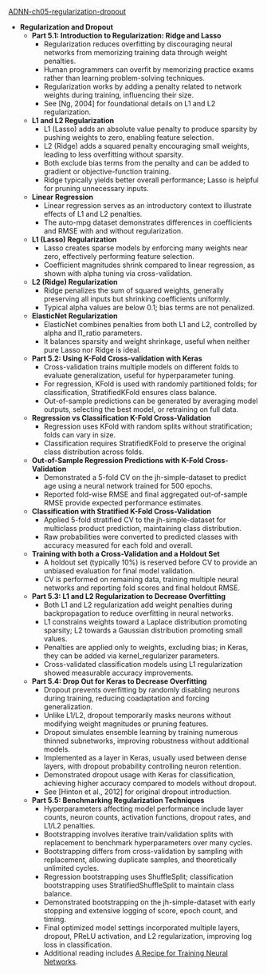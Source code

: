 [ADNN-ch05-regularization-dropout](ADNN-ch05-regularization-dropout.best.png)

- **Regularization and Dropout**
  - **Part 5.1: Introduction to Regularization: Ridge and Lasso**
    - Regularization reduces overfitting by discouraging neural networks from memorizing training data through weight penalties.  
    - Human programmers can overfit by memorizing practice exams rather than learning problem-solving techniques.  
    - Regularization works by adding a penalty related to network weights during training, influencing their size.  
    - See [Ng, 2004] for foundational details on L1 and L2 regularization.  
  - **L1 and L2 Regularization**
    - L1 (Lasso) adds an absolute value penalty to produce sparsity by pushing weights to zero, enabling feature selection.  
    - L2 (Ridge) adds a squared penalty encouraging small weights, leading to less overfitting without sparsity.  
    - Both exclude bias terms from the penalty and can be added to gradient or objective-function training.  
    - Ridge typically yields better overall performance; Lasso is helpful for pruning unnecessary inputs.  
  - **Linear Regression**
    - Linear regression serves as an introductory context to illustrate effects of L1 and L2 penalties.  
    - The auto-mpg dataset demonstrates differences in coefficients and RMSE with and without regularization.  
  - **L1 (Lasso) Regularization**
    - Lasso creates sparse models by enforcing many weights near zero, effectively performing feature selection.  
    - Coefficient magnitudes shrink compared to linear regression, as shown with alpha tuning via cross-validation.  
  - **L2 (Ridge) Regularization**
    - Ridge penalizes the sum of squared weights, generally preserving all inputs but shrinking coefficients uniformly.  
    - Typical alpha values are below 0.1; bias terms are not penalized.  
  - **ElasticNet Regularization**
    - ElasticNet combines penalties from both L1 and L2, controlled by alpha and l1_ratio parameters.  
    - It balances sparsity and weight shrinkage, useful when neither pure Lasso nor Ridge is ideal.  
  - **Part 5.2: Using K-Fold Cross-validation with Keras**
    - Cross-validation trains multiple models on different folds to evaluate generalization, useful for hyperparameter tuning.  
    - For regression, KFold is used with randomly partitioned folds; for classification, StratifiedKFold ensures class balance.  
    - Out-of-sample predictions can be generated by averaging model outputs, selecting the best model, or retraining on full data.  
  - **Regression vs Classification K-Fold Cross-Validation**
    - Regression uses KFold with random splits without stratification; folds can vary in size.  
    - Classification requires StratifiedKFold to preserve the original class distribution across folds.  
  - **Out-of-Sample Regression Predictions with K-Fold Cross-Validation**
    - Demonstrated a 5-fold CV on the jh-simple-dataset to predict age using a neural network trained for 500 epochs.  
    - Reported fold-wise RMSE and final aggregated out-of-sample RMSE provide expected performance estimates.  
  - **Classification with Stratified K-Fold Cross-Validation**
    - Applied 5-fold stratified CV to the jh-simple-dataset for multiclass product prediction, maintaining class distribution.  
    - Raw probabilities were converted to predicted classes with accuracy measured for each fold and overall.  
  - **Training with both a Cross-Validation and a Holdout Set**
    - A holdout set (typically 10%) is reserved before CV to provide an unbiased evaluation for final model validation.  
    - CV is performed on remaining data, training multiple neural networks and reporting fold scores and final holdout RMSE.  
  - **Part 5.3: L1 and L2 Regularization to Decrease Overfitting**
    - Both L1 and L2 regularization add weight penalties during backpropagation to reduce overfitting in neural networks.  
    - L1 constrains weights toward a Laplace distribution promoting sparsity; L2 towards a Gaussian distribution promoting small values.  
    - Penalties are applied only to weights, excluding bias; in Keras, they can be added via kernel_regularizer parameters.  
    - Cross-validated classification models using L1 regularization showed measurable accuracy improvements.  
  - **Part 5.4: Drop Out for Keras to Decrease Overfitting**
    - Dropout prevents overfitting by randomly disabling neurons during training, reducing coadaptation and forcing generalization.  
    - Unlike L1/L2, dropout temporarily masks neurons without modifying weight magnitudes or pruning features.  
    - Dropout simulates ensemble learning by training numerous thinned subnetworks, improving robustness without additional models.  
    - Implemented as a layer in Keras, usually used between dense layers, with dropout probability controlling neuron retention.  
    - Demonstrated dropout usage with Keras for classification, achieving higher accuracy compared to models without dropout.  
    - See [Hinton et al., 2012] for original dropout introduction.  
  - **Part 5.5: Benchmarking Regularization Techniques**
    - Hyperparameters affecting model performance include layer counts, neuron counts, activation functions, dropout rates, and L1/L2 penalties.  
    - Bootstrapping involves iterative train/validation splits with replacement to benchmark hyperparameters over many cycles.  
    - Bootstrapping differs from cross-validation by sampling with replacement, allowing duplicate samples, and theoretically unlimited cycles.  
    - Regression bootstrapping uses ShuffleSplit; classification bootstrapping uses StratifiedShuffleSplit to maintain class balance.  
    - Demonstrated bootstrapping on the jh-simple-dataset with early stopping and extensive logging of score, epoch count, and timing.  
    - Final optimized model settings incorporated multiple layers, dropout, PReLU activation, and L2 regularization, improving log loss in classification.  
    - Additional reading includes [A Recipe for Training Neural Networks](https://cs.stanford.edu/~ang/papers/nips07-early-stopping.pdf).
